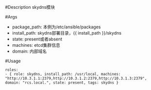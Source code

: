 #Description
skydns模块

#Args
* package_path: 本例为/etc/ansible/packages 
* install_path: skydns部署目录，{{ install_path }}/skydns
* state: present或者absent
* machines: etcd集群信息
* domain: 内部域名
 

#Usage
```
roles:  
- { role: skydns, install_path: /usr/local, machines: "http://10.3.1.1:2379,http://10.3.1.2:2379,http://10.3.1.3:2379", domain: "rcs.local.", state: present, tags: skydns }
```
